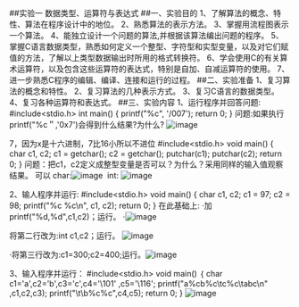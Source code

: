 ##实验一 数据类型、运算符与表达式 
##一、实验目的
1、了解算法的概念、特性、算法在程序设计中的地位。 
2、熟悉算法的表示方法。 
3、掌握用流程图表示一个算法。 
4、能独立设计一个问题的算法,并根据该算法编出问题的程序。 
5、掌握C语言数据类型，熟悉如何定义一个整型、字符型和实型变量，以及对它们赋值的方法，了解以上类型数据输出时所用的格式转换符。 
6、学会使用C的有关算术运算符，以及包含这些运算符的表达式，特别是自加、自减运算符的使用。 
7、进一步熟悉C程序的编辑、编译、连接和运行的过程。 
##二、实验准备 
1、复习算法的概念和特性。 
2、复习算法的几种表示方式。
3、复习C语言的数据类型。 
4、复习各种运算符和表达式。 
##三、实验内容 
1、运行程序并回答问题: 
#include<stdio.h> 
int main() 
{ 
printf("%c", '/007'); 
return 0; 
} 
问题:如果执行printf("%c＂,'0x7')会得到什么结果?为什么? ![image](https://github.com/user-attachments/assets/19d85c35-323a-4e49-a86e-2815704f75c2)

7，因为x是十六进制，7比16小所以不进位 
#include<stdio.h> 
void main() 
{ 
char c1, c2;
 c1 = getchar(); 
c2 = getchar();
 putchar(c1);
 putchar(c2); 
return 0; 
} 
问题：把c1，c2定义成整型变量是否可以？为什么？采用同样的输入值观察结果。 可以 char:![image](https://github.com/user-attachments/assets/d0326667-63fa-4a1d-bb22-6549e1ebc998)
 int: ![image](https://github.com/user-attachments/assets/0635c0f8-bdea-4fc8-90d2-79eb85017e48)

2、输人程序并运行:
 #include<stdio.h> 
void main()
 { 
char c1, c2; 
c1 = 97; 
c2 = 98; 
printf("%c %c\n", c1, c2);
 return 0; 
} 
在此基础上: ·加printf("%d,%d",c1,c2)；运行。 ·![image](https://github.com/user-attachments/assets/13d804cb-d6b0-423e-9f01-43b6acd71e61)

将第二行改为:int c1,c2；运行。 ![image](https://github.com/user-attachments/assets/dbc18002-42ab-40fe-bc64-113bc348ecf4)

·将第三行改为:c1=300;c2=400;运行。![image](https://github.com/user-attachments/assets/b755bc99-c494-4cc1-a933-fd78c113e924)

3、输入程序并运行： 
#include<stdio.h> 
void main() 
｛ 
char c1='a',c2='b',c3='c',c4='\101' ,c5='\116';
 printf("a%cb%c\tc%c\tabc\n" ,c1,c2,c3);
printf("\t\b%c%c",c4,c5); 
return 0; 
}
![image](https://github.com/user-attachments/assets/acc9edf7-f4bb-4569-a0c9-9cb3b5f7472d)

